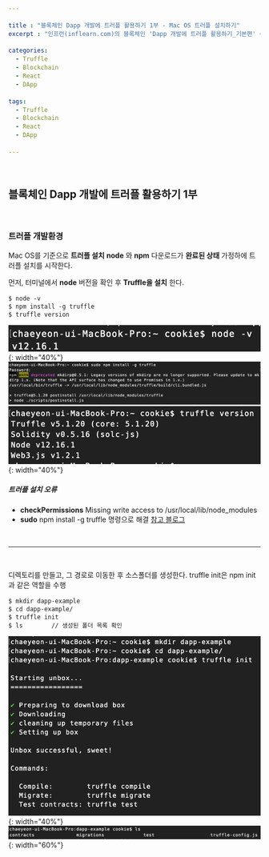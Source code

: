```yaml
---

title : "블록체인 Dapp 개발에 트러플 활용하기 1부 - Mac OS 트러플 설치하기"
excerpt : "인프런(inflearn.com)의 블록체인 'Dapp 개발에 트러플 활용하기_기본편' 수강하며 정리한 포스팅. 트러플 설치부터 스마트 컨트랙트, 로컬에 배포하기, Rinkeby에 배포하기, 단위테스트, 트러플 리액트 박스 열어보기, 리액트 애플리케이션과 결합하기를 포함한다."

categories:
  - Truffle
  - Blockchain
  - React
  - DApp

tags:
  - Truffle
  - Blockchain
  - React
  - DApp

---
```


<br/>

블록체인 Dapp 개발에 트러플 활용하기 1부
-------------------

<br/>

### 트러플 개발환경

Mac OS를 기준으로 **트러플 설치**
**node** 와 **npm** 다운로드가 **완료된 상태** 가정하에 트러플 설치를 시작한다.

먼저, 터미널에서 **node** 버전을 확인 후 **Truffle을 설치** 한다.

```
$ node -v
$ npm install -g truffle
$ truffle version
```

![nodeversion](/assets/pic/0406/nodeversion.png){: width="40%"}
![truffle_install](/assets/pic/0406/truffle_install.png)
![truffle_version_check](/assets/pic/0406/truffle_version_check.png){: width="40%"}

##### 트러플 설치 오류
- **checkPermissions** Missing write access to /usr/local/lib/node_modules
- **sudo** npm install -g truffle 명령으로 해결 [참고 블로그](https://blog.sonim1.com/125)

<br/>

* * *

<br/>

디렉토리를 만들고, 그 경로로 이동한 후 소스폴더를 생성한다.
truffle init은 npm init과 같은 역할을 수행
```
$ mkdir dapp-example
$ cd dapp-example/
$ truffle init
$ ls        // 생성된 폴더 목록 확인
```

![truffle_check2](/assets/pic/0406/truffle_check2.png){: width="40%"}
![folder_check](/assets/pic/0406/folder_check.png){: width="60%"}

<br/>
<br/>
<br/>
<br/>
<br/>
